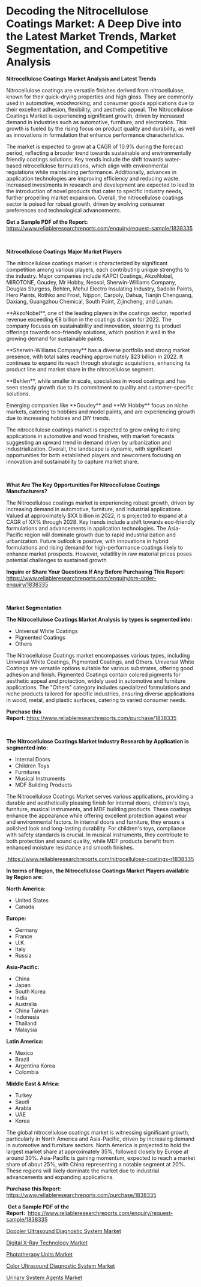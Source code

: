 <p><h1>Decoding the Nitrocellulose Coatings Market: A Deep Dive into the Latest Market Trends, Market Segmentation, and Competitive Analysis</h1></p><p><strong>Nitrocellulose Coatings Market Analysis and Latest Trends</strong></p>
<p><p>Nitrocellulose coatings are versatile finishes derived from nitrocellulose, known for their quick-drying properties and high gloss. They are commonly used in automotive, woodworking, and consumer goods applications due to their excellent adhesion, flexibility, and aesthetic appeal. The Nitrocellulose Coatings Market is experiencing significant growth, driven by increased demand in industries such as automotive, furniture, and electronics. This growth is fueled by the rising focus on product quality and durability, as well as innovations in formulation that enhance performance characteristics.</p><p>The market is expected to grow at a CAGR of 10.9% during the forecast period, reflecting a broader trend towards sustainable and environmentally friendly coatings solutions. Key trends include the shift towards water-based nitrocellulose formulations, which align with environmental regulations while maintaining performance. Additionally, advances in application technologies are improving efficiency and reducing waste. Increased investments in research and development are expected to lead to the introduction of novel products that cater to specific industry needs, further propelling market expansion. Overall, the nitrocellulose coatings sector is poised for robust growth, driven by evolving consumer preferences and technological advancements.</p></p>
<p><strong>Get a Sample PDF of the Report:&nbsp;</strong> <a href="https://www.reliableresearchreports.com/enquiry/request-sample/1838335?utm_campaign=2197&utm_medium=2&utm_source=Github&utm_content=ia&utm_term=31012025&utm_id=nitrocellulose-coatings">https://www.reliableresearchreports.com/enquiry/request-sample/1838335</a></p>
<p>&nbsp;</p>
<p><strong>Nitrocellulose Coatings Major Market Players</strong></p>
<p><p>The nitrocellulose coatings market is characterized by significant competition among various players, each contributing unique strengths to the industry. Major companies include KAPCI Coatings, AkzoNobel, MIROTONE, Goudey, Mr Hobby, Neosol, Sherwin-Williams Company, Douglas Sturgess, Behlen, Mehul Electro Insulating Industry, Sadolin Paints, Hero Paints, Rothko and Frost, Nippon, Carpoly, Dahua, Tianjin Chenguang, Daxiang, Guangzhou Chemical, South Paint, Zijincheng, and Lunan.</p><p>**AkzoNobel**, one of the leading players in the coatings sector, reported revenue exceeding €8 billion in the coatings division for 2022. The company focuses on sustainability and innovation, steering its product offerings towards eco-friendly solutions, which position it well in the growing demand for sustainable paints.</p><p>**Sherwin-Williams Company** has a diverse portfolio and strong market presence, with total sales reaching approximately $23 billion in 2022. It continues to expand its reach through strategic acquisitions, enhancing its product line and market share in the nitrocellulose segment. </p><p>**Behlen**, while smaller in scale, specializes in wood coatings and has seen steady growth due to its commitment to quality and customer-specific solutions. </p><p>Emerging companies like **Goudey** and **Mr Hobby** focus on niche markets, catering to hobbies and model paints, and are experiencing growth due to increasing hobbies and DIY trends.</p><p>The nitrocellulose coatings market is expected to grow owing to rising applications in automotive and wood finishes, with market forecasts suggesting an upward trend in demand driven by urbanization and industrialization. Overall, the landscape is dynamic, with significant opportunities for both established players and newcomers focusing on innovation and sustainability to capture market share.</p></p>
<p>&nbsp;</p>
<p><strong>What Are The Key Opportunities For Nitrocellulose Coatings Manufacturers?</strong></p>
<p><p>The Nitrocellulose coatings market is experiencing robust growth, driven by increasing demand in automotive, furniture, and industrial applications. Valued at approximately $XX billion in 2022, it is projected to expand at a CAGR of XX% through 2028. Key trends include a shift towards eco-friendly formulations and advancements in application technologies. The Asia-Pacific region will dominate growth due to rapid industrialization and urbanization. Future outlook is positive, with innovations in hybrid formulations and rising demand for high-performance coatings likely to enhance market prospects. However, volatility in raw material prices poses potential challenges to sustained growth.</p></p>
<p><strong>Inquire or Share Your Questions If Any Before Purchasing This Report:</strong> <a href="https://www.reliableresearchreports.com/enquiry/pre-order-enquiry/1838335?utm_campaign=2197&utm_medium=2&utm_source=Github&utm_content=ia&utm_term=31012025&utm_id=nitrocellulose-coatings">https://www.reliableresearchreports.com/enquiry/pre-order-enquiry/1838335</a></p>
<p>&nbsp;</p>
<p><strong>Market Segmentation</strong></p>
<p><strong>The Nitrocellulose Coatings Market Analysis by types is segmented into:</strong></p>
<p><ul><li>Universal White Coatings</li><li>Pigmented Coatings</li><li>Others</li></ul></p>
<p><p>The Nitrocellulose Coatings market encompasses various types, including Universal White Coatings, Pigmented Coatings, and Others. Universal White Coatings are versatile options suitable for various substrates, offering good adhesion and finish. Pigmented Coatings contain colored pigments for aesthetic appeal and protection, widely used in automotive and furniture applications. The "Others" category includes specialized formulations and niche products tailored for specific industries, ensuring diverse applications in wood, metal, and plastic surfaces, catering to varied consumer needs.</p></p>
<p><strong>Purchase this Report:&nbsp;</strong><a href="https://www.reliableresearchreports.com/purchase/1838335?utm_campaign=2197&utm_medium=2&utm_source=Github&utm_content=ia&utm_term=31012025&utm_id=nitrocellulose-coatings">https://www.reliableresearchreports.com/purchase/1838335</a></p>
<p>&nbsp;</p>
<p><strong>The Nitrocellulose Coatings Market Industry Research by Application is segmented into:</strong></p>
<p><ul><li>Internal Doors</li><li>Children Toys</li><li>Furnitures</li><li>Musical Instruments</li><li>MDF Building Products</li></ul></p>
<p><p>The Nitrocellulose Coatings Market serves various applications, providing a durable and aesthetically pleasing finish for internal doors, children's toys, furniture, musical instruments, and MDF building products. These coatings enhance the appearance while offering excellent protection against wear and environmental factors. In internal doors and furniture, they ensure a polished look and long-lasting durability. For children's toys, compliance with safety standards is crucial. In musical instruments, they contribute to both protection and sound quality, while MDF products benefit from enhanced moisture resistance and smooth finishes.</p></p>
<p><a href="https://www.reliableresearchreports.com/nitrocellulose-coatings-r1838335?utm_campaign=2197&utm_medium=2&utm_source=Github&utm_content=ia&utm_term=31012025&utm_id=nitrocellulose-coatings">&nbsp;https://www.reliableresearchreports.com/nitrocellulose-coatings-r1838335</a></p>
<p><strong>In terms of Region, the Nitrocellulose Coatings Market Players available by Region are:</strong></p>
<p>
    <p> <strong> North America: </strong>
        <ul>
            <li>United States</li>
            <li>Canada</li>
        </ul>
        </p> 
    <p> <strong> Europe: </strong>
        <ul>
            <li>Germany</li>
            <li>France</li>
            <li>U.K.</li>
            <li>Italy</li>
            <li>Russia</li>
        </ul>
        </p> 
    <p> <strong> Asia-Pacific: </strong>
        <ul>
            <li>China</li>
            <li>Japan</li>
            <li>South Korea</li>
            <li>India</li>
            <li>Australia</li>
            <li>China Taiwan</li>
            <li>Indonesia</li>
            <li>Thailand</li>
            <li>Malaysia</li>
        </ul>
        </p> 
    <p> <strong> Latin America: </strong>
        <ul>
            <li>Mexico</li>
            <li>Brazil</li>
            <li>Argentina Korea</li>
            <li>Colombia</li>
        </ul>
        </p> 
    <p> <strong> Middle East & Africa: </strong>
        <ul>
            <li>Turkey</li>
            <li>Saudi</li>
            <li>Arabia</li>
            <li>UAE</li>
            <li>Korea</li>
        </ul>
    </p>
    </p>
<p><p>The global nitrocellulose coatings market is witnessing significant growth, particularly in North America and Asia-Pacific, driven by increasing demand in automotive and furniture sectors. North America is projected to hold the largest market share at approximately 35%, followed closely by Europe at around 30%. Asia-Pacific is gaining momentum, expected to reach a market share of about 25%, with China representing a notable segment at 20%. These regions will likely dominate the market due to industrial advancements and expanding applications.</p></p>
<p><strong>Purchase this Report: </strong><a href="https://www.reliableresearchreports.com/purchase/1838335?utm_campaign=2197&utm_medium=2&utm_source=Github&utm_content=ia&utm_term=31012025&utm_id=nitrocellulose-coatings">https://www.reliableresearchreports.com/purchase/1838335</a></p>
<p>&nbsp;<strong>Get a Sample PDF of the Report:&nbsp;&nbsp;</strong><a href="https://www.reliableresearchreports.com/enquiry/request-sample/1838335?utm_campaign=2197&utm_medium=2&utm_source=Github&utm_content=ia&utm_term=31012025&utm_id=nitrocellulose-coatings">https://www.reliableresearchreports.com/enquiry/request-sample/1838335</a></p>
<p><strong></strong></p>
<p><p><a href="https://www.linkedin.com/pulse/trend-analysis-doppler-ultrasound-diagnostic-system-market-xblhf?utm_campaign=2197&utm_medium=2&utm_source=Github&utm_content=ia&utm_term=31012025&utm_id=nitrocellulose-coatings">Doppler Ultrasound Diagnostic System Market</a></p><p><a href="https://www.linkedin.com/pulse/in-depth-analysis-digital-x-ray-technology-market-selling-price-yju4c?utm_campaign=2197&utm_medium=2&utm_source=Github&utm_content=ia&utm_term=31012025&utm_id=nitrocellulose-coatings">Digital X-Ray Technology Market</a></p><p><a href="https://www.linkedin.com/pulse/growth-forecast-phototherapy-units-market-projected-o39pe?utm_campaign=2197&utm_medium=2&utm_source=Github&utm_content=ia&utm_term=31012025&utm_id=nitrocellulose-coatings">Phototherapy Units Market</a></p><p><a href="https://www.linkedin.com/pulse/key-drivers-color-ultrasound-diagnostic-system-markets-su7hf?utm_campaign=2197&utm_medium=2&utm_source=Github&utm_content=ia&utm_term=31012025&utm_id=nitrocellulose-coatings">Color Ultrasound Diagnostic System Market</a></p><p><a href="https://www.linkedin.com/pulse/urinary-system-agents-market-study-findings-forecast-1bpnc?utm_campaign=2197&utm_medium=2&utm_source=Github&utm_content=ia&utm_term=31012025&utm_id=nitrocellulose-coatings">Urinary System Agents Market</a></p></p>